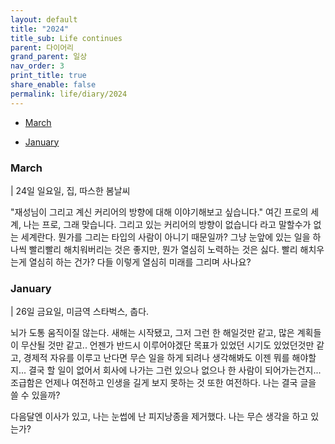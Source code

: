 ```yaml
---
layout: default
title: "2024"
title_sub: Life continues
parent: 다이어리
grand_parent: 일상
nav_order: 3
print_title: true
share_enable: false
permalink: life/diary/2024
---
```


<style>
code {
  white-space : pre-wrap
}
</style>

<!-- - [December](#december) -->
<!-- - [November](#november) -->
<!-- - [October](#october) -->
<!-- - [September](#september) -->
<!-- - [August](#August) -->
<!-- - [July](#july) -->
<!-- - [June](#june) -->
<!-- - [May](#may) -->
<!-- - [April](#april) -->
- [March](#march)
<!-- - [February](#february) -->
- [January](#january)


### March

| 24일 일요일, 집, 따스한 봄날씨

"재성님이 그리고 계신 커리어의 방향에 대해 이야기해보고 싶습니다."
여긴 프로의 세계, 나는 프로, 그래 맞습니다.
그리고 있는 커리어의 방향이 없습니다 라고 말할수가 없는 세계란다.
뭔가를 그리는 타입의 사람이 아니기 때문일까? 
그냥 눈앞에 있는 일을 하나씩 빨리빨리 해치워버리는 것은 좋지만, 뭔가 열심히 노력하는 것은 싫다. 빨리 해치우는게 열심히 하는 건가?
다들 이렇게 열심히 미래를 그리며 사나요?


### January

| 26일 금요일, 미금역 스타벅스, 춥다.

뇌가 도통 움직이질 않는다. 새해는 시작됐고, 그저 그런 한 해일것만 같고, 많은 계획들이 무산될 것만 같고..
언젠가 반드시 이루어야겠단 목표가 있었던 시기도 있었던것만 같고, 경제적 자유를 이루고 난다면 무슨 일을 하게 되려나 생각해봐도 이젠 뭐를 해야할지...
결국 할 일이 없어서 회사에 나가는 그런 있으나 없으나 한 사람이 되어가는건지... 조급함은 언제나 여전하고 인생을 길게 보지 못하는 것 또한 여전하다. 나는 결국 글을 쓸 수 있을까?

다음달엔 이사가 있고, 나는 눈썹에 난 피지낭종을 제거했다. 나는 무슨 생각을 하고 있는가?
